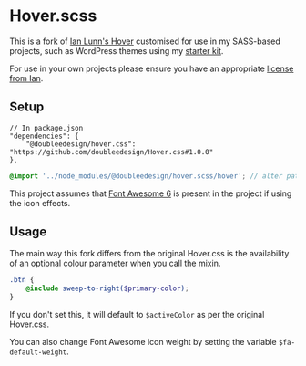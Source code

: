 # Hover.scss

This is a fork of [Ian Lunn's Hover](https://github.com/IanLunn/Hover) customised for use in my SASS-based projects, such as WordPress themes using my [starter kit](https://github.com/doubleedesign/doublee-dev-starter-kit).

For use in your own projects please ensure you have an appropriate [license from Ian](https://ianlunn.co.uk/store/licenses/).


## Setup
```json5
// In package.json
"dependencies": {
    "@doubleedesign/hover.css": "https://github.com/doubleedesign/Hover.css#1.0.0"
},
```
```scss
@import '../node_modules/@doubleedesign/hover.scss/hover'; // alter path to node_modules as per your project structure
```
This project assumes that [Font Awesome 6](https://www.fontawesome.com) is present in the project if using  the icon effects.

## Usage

The main way this fork differs from the original Hover.css is the availability of an optional colour parameter when you call the mixin.
```scss
.btn {
    @include sweep-to-right($primary-color);
}
```

If you don't set this, it will default to `$activeColor` as per the original Hover.css.

You can also change Font Awesome icon weight by setting the variable `$fa-default-weight`.
